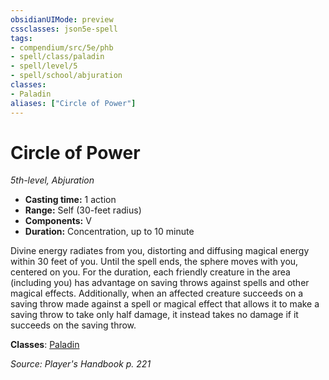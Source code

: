 ```yaml
---
obsidianUIMode: preview
cssclasses: json5e-spell
tags:
- compendium/src/5e/phb
- spell/class/paladin
- spell/level/5
- spell/school/abjuration
classes:
- Paladin
aliases: ["Circle of Power"]
---
```

# Circle of Power
*5th-level, Abjuration*  

- **Casting time:** 1 action
- **Range:** Self (30-feet radius)
- **Components:** V
- **Duration:** Concentration, up to 10 minute

Divine energy radiates from you, distorting and diffusing magical energy within 30 feet of you. Until the spell ends, the sphere moves with you, centered on you. For the duration, each friendly creature in the area (including you) has advantage on saving throws against spells and other magical effects. Additionally, when an affected creature succeeds on a saving throw made against a spell or magical effect that allows it to make a saving throw to take only half damage, it instead takes no damage if it succeeds on the saving throw.

**Classes**: [Paladin](/3-Mechanics/CLI/classes/paladin.md)

*Source: Player's Handbook p. 221*